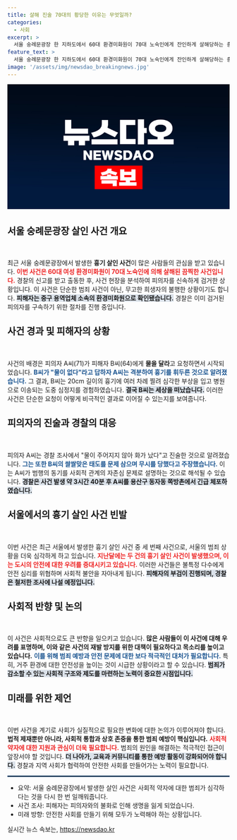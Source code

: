 ```yaml
---
title: 살해 진술 70대의 황당한 이유는 무엇일까?
categories:
  - 사회
excerpt: >
  서울 숭례문광장 한 지하도에서 60대 환경미화원이 70대 노숙인에게 잔인하게 살해당하는 충격 사건이 발생했습니다. 피의자는 물을 달라는 요청이 거절되자 격분해 범행에 나섰습니다. 경찰은 빠른 검거에 나섰지만, 피해자는 이미 세상을 떠났습니다.
feature_text: >
  서울 숭례문광장 한 지하도에서 60대 환경미화원이 70대 노숙인에게 잔인하게 살해당하는 충격 사건이 발생했습니다. 피의자는 물을 달라는 요청이 거절되자 격분해 범행에 나섰습니다. 경찰은 빠른 검거에 나섰지만, 피해자는 이미 세상을 떠났습니다.
image: '/assets/img/newsdao_breakingnews.jpg'
---
```


<p><img src="/assets/img/newsdao_breakingnews.jpg" alt="ranknews 속보" /></p>

<h2 data-ke-size="size26">서울 숭례문광장 살인 사건 개요</h2>

<p data-ke-size="size16">&nbsp;</p>

<p>최근 서울 숭례문광장에서 발생한 <b>흉기 살인 사건</b>이 많은 사람들의 관심을 받고 있습니다. <b><span style="color: #ee2323;">이번 사건은 60대 여성 환경미화원이 70대 노숙인에 의해 살해된 끔찍한 사건입니다.</span></b> 경찰의 신고를 받고 출동한 후, 사건 현장을 분석하여 피의자를 신속하게 검거한 상황입니다. 이 사건은 단순한 범죄 사건이 아닌, 무고한 희생자의 불행한 상황이기도 합니다. 
<b><span style="background-color: #21538527;">피해자는 중구 용역업체 소속의 환경미화원으로 확인됐습니다.</span></b> 경찰은 이미 검거된 피의자를 구속하기 위한 절차를 진행 중입니다.</p>

<h2 data-ke-size="size26">사건 경과 및 피해자의 상황</h2>

<p data-ke-size="size16">&nbsp;</p>

<p>사건의 배경은 피의자 A씨(71)가 피해자 B씨(64)에게 <b>물을 달라</b>고 요청하면서 시작되었습니다. <b><span style="color: #1a5490;">B씨가 "물이 없다"라고 답하자 A씨는 격분하여 흉기를 휘두른 것으로 알려졌습니다.</span></b> 그 결과, B씨는 20cm 길이의 흉기에 여러 차례 찔려 심각한 부상을 입고 병원으로 이송되는 도중 심정지를 경험하였습니다. <b><span style="background-color: #21538527;">결국 B씨는 세상을 떠났습니다.</span></b> 이러한 사건은 단순한 요청이 어떻게 비극적인 결과로 이어질 수 있는지를 보여줍니다.</p>

<h2 data-ke-size="size26">피의자의 진술과 경찰의 대응</h2>

<p data-ke-size="size16">&nbsp;</p>

<p>피의자 A씨는 경찰 조사에서 "물이 주어지지 않아 화가 났다"고 진술한 것으로 알려졌습니다. <b><span style="color: #1a5490;">그는 또한 B씨의 쌀쌀맞은 태도를 문제 삼으며 무시를 당했다고 주장했습니다.</span></b> 이는 A씨가 범행의 동기를 사회적 관계의 자존심 문제로 설명하는 것으로 해석될 수 있습니다. <b><span style="background-color: #21538527;">경찰은 사건 발생 약 3시간 40분 후 A씨를 용산구 동자동 쪽방촌에서 긴급 체포하였습니다.</span></b></p>

<h2 data-ke-size="size26">서울에서의 흉기 살인 사건 빈발</h2>

<p data-ke-size="size16">&nbsp;</p>

<p>이번 사건은 최근 서울에서 발생한 흉기 살인 사건 중 세 번째 사건으로, 서울의 범죄 상황을 더욱 심각하게 하고 있습니다. <b><span style="color: #ee2323;">지난달에는 두 건의 흉기 살인 사건이 발생했으며, 이는 도시의 안전에 대한 우려를 증대시키고 있습니다.</span></b> 이러한 사건들은 불특정 다수에게 안전 심리를 위협하며 사회적 불안을 자아내게 됩니다. <b><span style="background-color: #21538527;">피해자의 부검이 진행되며, 경찰은 철저한 조사에 나설 예정입니다.</span></b></p>

<h2 data-ke-size="size26">사회적 반향 및 논의</h2>

<p data-ke-size="size16">&nbsp;</p>

<p>이 사건은 사회적으로도 큰 반향을 일으키고 있습니다. <b>많은 사람들이 이 사건에 대해 우려를 표명하며, 이와 같은 사건의 재발 방지를 위한 대책이 필요하다고 목소리를 높이고 있습니다.</b> <b><span style="color: #1a5490;">이를 위해 범죄 예방과 안전 문제에 대한 보다 적극적인 대처가 필요합니다.</span></b> 특히, 거주 환경에 대한 안전성을 높이는 것이 시급한 상황이라고 할 수 있습니다. <b><span style="background-color: #21538527;">범죄가 감소할 수 있는 사회적 구조와 제도를 마련하는 노력이 중요한 시점입니다.</span></b></p>

<h2 data-ke-size="size26">미래를 위한 제언</h2>

<p data-ke-size="size16">&nbsp;</p>

<p>이번 사건을 계기로 사회가 실질적으로 필요한 변화에 대한 논의가 이루어져야 합니다. <b>법적 제재뿐만 아니라, 사회적 통합과 상호 존중을 통한 범죄 예방이 핵심입니다.</b> <b><span style="color: #ee2323;">사회적 약자에 대한 지원과 관심이 더욱 필요합니다.</span></b> 범죄의 원인을 해결하는 적극적인 접근이 앞장서야 할 것입니다. <b><span style="background-color: #21538527;">더 나아가, 교육과 커뮤니티를 통한 예방 활동이 강화되어야 합니다.</span></b> 경찰과 지역 사회가 협력하여 안전한 사회를 만들어가는 노력이 필요합니다.</p>

<hr style="border: 1px solid #215385;"/>

<ul>
<li>요약: 서울 숭례문광장에서 발생한 살인 사건은 사회적 약자에 대한 범죄가 심각하다는 것을 다시 한 번 일깨워줍니다.</li>
<li>사건 조사: 피해자는 피의자와의 불화로 인해 생명을 잃게 되었습니다.</li>
<li>미래 방향: 안전한 사회를 만들기 위해 모두가 노력해야 하는 상황입니다.</li>
</ul>

<p data-ke-size="size16"></p>
실시간 뉴스 속보는, <a href="https://newsdao.kr" rel="dofollow">https://newsdao.kr</a>


